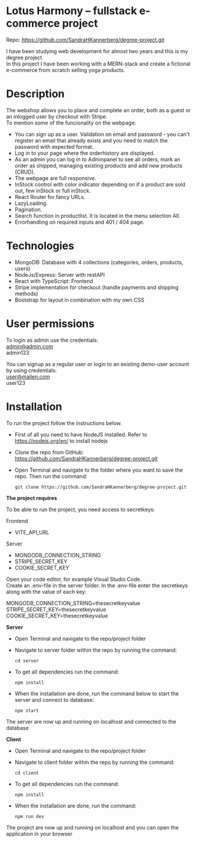 # Lotus Harmony – fullstack e-commerce project

Repo: https://github.com/SandraHKannerberg/degree-project.git

I have been studying web development for almost two years and this is my degree project. </br>
In this project I have been working with a MERN-stack and create a fictional e-commerce from scratch selling yoga products. </br>

# Description

The webshop allows you to place and complete an order, both as a guest or an inlogged user by checkout with Stripe. </br>
To mention some of the funcionality on the webpage: </br>

- You can sign up as a user. Validation on email and password - you can't register an email that already exists and you need to match the password with expected format.</br>
- Log in to your page where the orderhistory are displayed.</br>
- As an admin you can log in to Adminpanel to see all orders, mark an order as shipped, managing existing products and add new products (CRUD).</br>
- The webpage are full responsive.</br>
- InStock control with color indicator depending on if a product are sold out, few inStock or full inStock.</br>
- React Router for fancy URLs.</br>
- LazyLoading.</br>
- Pagination.</br>
- Search function in productlist. It is located in the menu selection All.</br>
- Errorhandling on required inputs and 401 / 404 page. </br>

# Technologies

- MongoDB: Database with 4 collections (categories, orders, products, users)
- NodeJs/Express: Server with restAPI
- React with TypeScript: Frontend
- Stripe implementation for checkout (handle payments and shipping methods)
- Bootstrap for layout in combination with my own CSS

# User permissions

To login as admin use the credentials: </br>
admin@admin.com </br>
admin123 </br>

You can signup as a regular user or login to an existing demo-user account by using credentials: </br>
user@mailen.com </br>
user123 </br>

# Installation

To run the project follow the instructions below.

- First of all you need to have NodeJS installed. Refer to https://nodejs.org/en/ to install nodejs

- Clone the repo from GitHub: https://github.com/SandraHKannerberg/degree-project.git

- Open Terminal and navigate to the folder where you want to save the repo. Then run the command: </br>

      git clone https://github.com/SandraHKannerberg/degree-project.git

**The project requires**

To be able to run the project, you need access to secretkeys:

Frontend
- VITE_API_URL

Server
- MONGODB_CONNECTION_STRING
- STRIPE_SECRET_KEY
- COOKIE_SECRET_KEY

Open your code editor, for example Visual Studio Code. </br>
Create an .env-file in the server folder. In the .env-file enter the secretkeys along with the value of each key: </br>

MONGODB_CONNECTION_STRING=thesecretkeyvalue </br>
STRIPE_SECRET_KEY=thesecretkeyvalue </br>
COOKIE_SECRET_KEY=thesecretkeyvalue </br>

**Server**

- Open Terminal and navigate to the repo/project folder

- Navigate to server folder within the repo by running the command: </br>

      cd server

- To get all dependencies run the command: </br>

      npm install

- When the installation are done, run the command below to start the server and connect to database: </br>

      npm start

The server are now up and running on localhost and connected to the database

**Client**

- Open Terminal and navigate to the repo/project folder

- Navigate to client folder within the repo by running the command: </br>

      cd client

- To get all dependencies run the command: </br>

      npm install

- When the installation are done, run the command: </br>

      npm run dev

The project are now up and running on localhost and you can open the application in your browser
